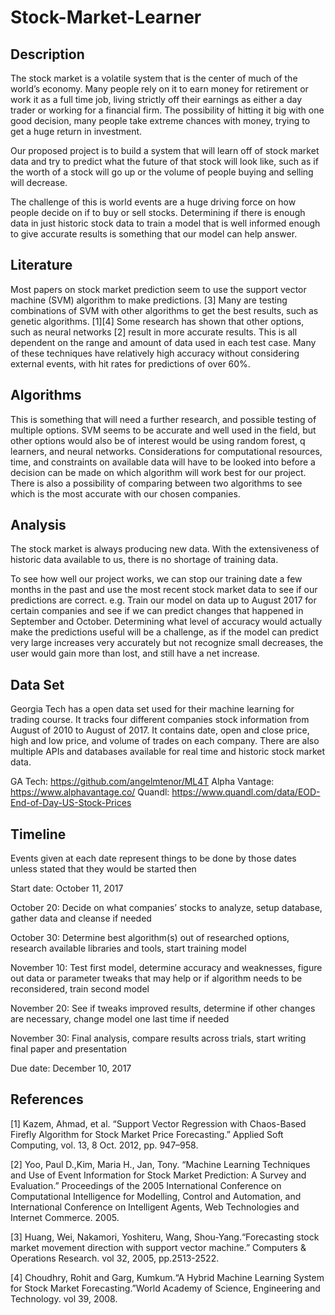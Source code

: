 # Stock-Market-Learner

## Description

The stock market is a volatile system that is the center of much of the world’s economy. Many people rely on it to earn money for retirement or work it as a full time job, living strictly off their earnings as either a day trader or working for a financial firm. The possibility of hitting it big with one good decision, many people take extreme chances with money, trying to get a huge return in investment.

Our proposed project is to build a system that will learn off of stock market data and try to predict what the future of that stock will look like, such as if the worth of a stock will go up or the volume of people buying and selling will decrease.

The challenge of this is world events are a huge driving force on how people decide on if to buy or sell stocks. Determining if there is enough data in just historic stock data to train a model that is well informed enough to give accurate results is something that our model can help answer.

## Literature

Most papers on stock market prediction seem to use the support vector machine (SVM) algorithm to make predictions. [3] Many are testing combinations of  SVM with other algorithms to get the best results, such as genetic algorithms. [1][4] Some research has shown that other options, such as neural networks [2] result in more accurate results. This is all dependent on the range and amount of data used in each test case. Many of these techniques have relatively high accuracy without considering external events, with hit rates for predictions of over 60%.

## Algorithms

This is something that will need a further research, and possible testing of multiple options. SVM seems to be accurate and well used in the field, but other options would also be of interest would be using random forest, q learners, and neural networks. Considerations for computational resources, time, and constraints on available data will have to be looked into before a decision can be made on which algorithm will work best for our project. There is also a possibility of comparing between two algorithms to see which is the most accurate with our chosen companies.

## Analysis

The stock market is always producing new data. With the extensiveness of historic data available to us, there is no shortage of training data.

To see how well our project works, we can stop our training date a few months in the past and use the most recent stock market data to see if our predictions are correct. e.g. Train our model on data up to August 2017 for certain companies and see if we can predict changes that happened in September and October. Determining what level of accuracy would actually make the predictions useful will be a challenge, as if the model can predict very large increases very accurately but not recognize small decreases, the user would gain more than lost, and still have a net increase.

## Data Set

Georgia Tech has a open data set used for their machine learning for trading course. It tracks four different companies stock information from August of 2010 to August of 2017. It contains date, open and close price, high and low price, and volume of trades on each company. There are also multiple APIs and databases available for real time and historic stock market data.

GA Tech: https://github.com/angelmtenor/ML4T
Alpha Vantage: https://www.alphavantage.co/
Quandl: https://www.quandl.com/data/EOD-End-of-Day-US-Stock-Prices

## Timeline

Events given at each date represent things to be done by those dates unless stated that they would be started then

Start date: October 11, 2017

October 20: Decide on what companies’ stocks to analyze, setup database, gather data and cleanse if needed

October 30: Determine best algorithm(s) out of researched options, research available libraries and tools, start training model

November 10: Test first model, determine accuracy and weaknesses, figure out data or parameter tweaks that may help or if algorithm needs to be reconsidered, train second model

November 20: See if tweaks improved results, determine if other changes are necessary, change model one last time if needed

November 30: Final analysis, compare results across trials, start writing final paper and presentation

Due date: December 10, 2017

## References

[1] Kazem, Ahmad, et al. “Support Vector Regression with Chaos-Based Firefly Algorithm for Stock Market Price Forecasting.” Applied Soft Computing, vol. 13, 8 Oct. 2012, pp. 947–958.

[2] Yoo, Paul D.,Kim, Maria H., Jan, Tony. “Machine Learning Techniques and Use of Event Information for Stock Market Prediction: A Survey and Evaluation.” Proceedings of the 2005 International Conference on Computational Intelligence for Modelling, Control and Automation, and International Conference on Intelligent Agents, Web Technologies and Internet Commerce. 2005.

[3] Huang, Wei, Nakamori, Yoshiteru, Wang, Shou-Yang.“Forecasting stock market movement direction with support vector machine.” Computers & Operations Research. vol 32, 2005, pp.2513-2522.

[4] Choudhry, Rohit and Garg, Kumkum.“A Hybrid Machine Learning System for Stock Market Forecasting.”World Academy of Science, Engineering and Technology. vol 39, 2008.
